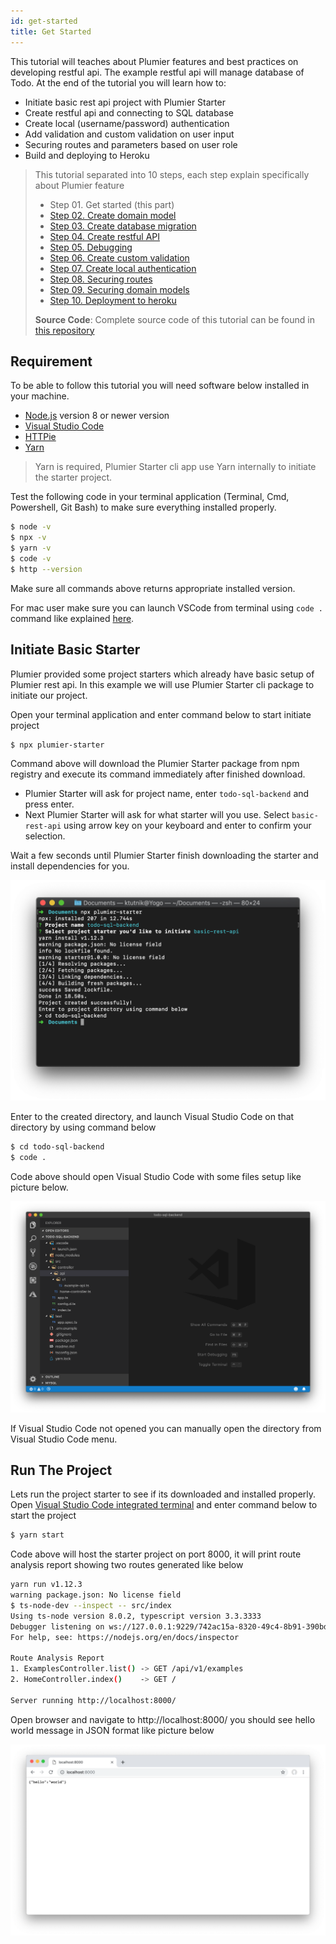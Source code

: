 ```yaml
---
id: get-started
title: Get Started
---
```


This tutorial will teaches about Plumier features and best practices on developing restful api. The example restful api will manage database of Todo. At the end of the tutorial you will learn how to: 
* Initiate basic rest api project with Plumier Starter
* Create restful api and connecting to SQL database
* Create local (username/password) authentication 
* Add validation and custom validation on user input
* Securing routes and parameters based on user role
* Build and deploying to Heroku


> This tutorial separated into 10 steps, each step explain specifically about Plumier feature
> * Step 01. Get started (this part) 
> * [Step 02. Create domain model](get-started)  
> * [Step 03. Create database migration](create-migration)  
> * [Step 04. Create restful API](create-restful-api)  
> * [Step 05. Debugging](debugging)  
> * [Step 06. Create custom validation](create-custom-validation)  
> * [Step 07. Create local authentication](create-local-authentication)  
> * [Step 08. Securing routes](securing-routes)  
> * [Step 09. Securing domain models](securing-domain)  
> * [Step 10. Deployment to heroku](deployment)  
> 
> **Source Code**: 
> Complete source code of this tutorial can be found in [this repository](https://github.com/plumier/tutorial-todo-sql-backend)

## Requirement
To be able to follow this tutorial you will need software below installed in your machine.
* [Node.js](https://nodejs.org/en/download/) version 8 or newer version 
* [Visual Studio Code](https://code.visualstudio.com/download) 
* [HTTPie](https://httpie.org/#installation) 
* [Yarn](https://yarnpkg.com/lang/en/docs/install) 
  
> Yarn is required, Plumier Starter cli app use Yarn internally to initiate the starter project.

Test the following code in your terminal application (Terminal, Cmd, Powershell, Git Bash) to make sure everything installed properly.

```bash
$ node -v
$ npx -v
$ yarn -v
$ code -v
$ http --version
```

Make sure all commands above returns appropriate installed version.

For mac user make sure you can launch VSCode from terminal using `code .` command like explained [here](https://code.visualstudio.com/docs/setup/mac#_launching-from-the-command-line).

## Initiate Basic Starter
Plumier provided some project starters which already have basic setup of Plumier rest api. In this example we will use Plumier Starter cli package to initiate our project. 

Open your terminal application and enter command below to start initiate project

```bash
$ npx plumier-starter
```

Command above will download the Plumier Starter package from npm registry and execute its command immediately after finished download.

* Plumier Starter will ask for project name, enter `todo-sql-backend` and press enter.
* Next Plumier Starter will ask for what starter will you use. Select `basic-rest-api` using arrow key on your keyboard and enter to confirm your selection.

Wait a few seconds until Plumier Starter finish downloading the starter and install dependencies for you.

![plumier-starter](../../assets/tutorial/plumier-starter.png)

Enter to the created directory, and launch Visual Studio Code on that directory by using command below

```bash
$ cd todo-sql-backend
$ code .
```

Code above should open Visual Studio Code with some files setup like picture below.

![vscode](../../assets/tutorial/vscode.png)

If Visual Studio Code not opened you can manually open the directory from Visual Studio Code menu. 

## Run The Project
Lets run the project starter to see if its downloaded and installed properly. Open [Visual Studio Code integrated terminal](https://code.visualstudio.com/docs/editor/integrated-terminal) and enter command below to start the project

```bash
$ yarn start
```

Code above will host the starter project on port 8000, it will print route analysis report showing two routes generated like below

```bash
yarn run v1.12.3
warning package.json: No license field
$ ts-node-dev --inspect -- src/index
Using ts-node version 8.0.2, typescript version 3.3.3333
Debugger listening on ws://127.0.0.1:9229/742ac15a-8320-49c4-8b91-390bda03f3bc
For help, see: https://nodejs.org/en/docs/inspector

Route Analysis Report
1. ExamplesController.list() -> GET /api/v1/examples
2. HomeController.index()    -> GET /

Server running http://localhost:8000/
```

Open browser and navigate to http://localhost:8000/ you should see hello world message in JSON format like picture below

![first start](../../assets/tutorial/first-start.png)
